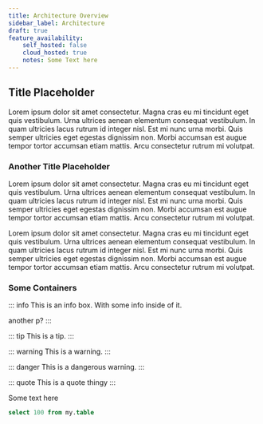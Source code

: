 ```yaml
---
title: Architecture Overview
sidebar_label: Architecture
draft: true
feature_availability:
    self_hosted: false 
    cloud_hosted: true 
    notes: Some Text here
---
```


## Title Placeholder
Lorem ipsum dolor sit amet consectetur. Magna cras eu mi tincidunt eget quis vestibulum. Urna ultrices aenean elementum consequat vestibulum. In quam ultricies lacus rutrum id integer nisl. Est mi nunc urna morbi. Quis semper ultricies eget egestas dignissim non. Morbi accumsan est augue tempor tortor accumsan etiam mattis. Arcu consectetur rutrum mi volutpat. 

### Another Title Placeholder

Lorem ipsum dolor sit amet consectetur. Magna cras eu mi tincidunt eget quis vestibulum. Urna ultrices aenean elementum consequat vestibulum. In quam ultricies lacus rutrum id integer nisl. Est mi nunc urna morbi. Quis semper ultricies eget egestas dignissim non. Morbi accumsan est augue tempor tortor accumsan etiam mattis. Arcu consectetur rutrum mi volutpat.

Lorem ipsum dolor sit amet consectetur. Magna cras eu mi tincidunt eget quis vestibulum. Urna ultrices aenean elementum consequat vestibulum. In quam ultricies lacus rutrum id integer nisl. Est mi nunc urna morbi. Quis semper ultricies eget egestas dignissim non. Morbi accumsan est augue tempor tortor accumsan etiam mattis. Arcu consectetur rutrum mi volutpat.

### Some Containers
::: info
This is an info box. With some info inside of it.


another p?
:::

::: tip
This is a tip.
:::

::: warning
This is a warning.
:::

::: danger
This is a dangerous warning.
:::

::: quote 
This is a quote thingy
:::

Some text here

```sql
select 100 from my.table
```